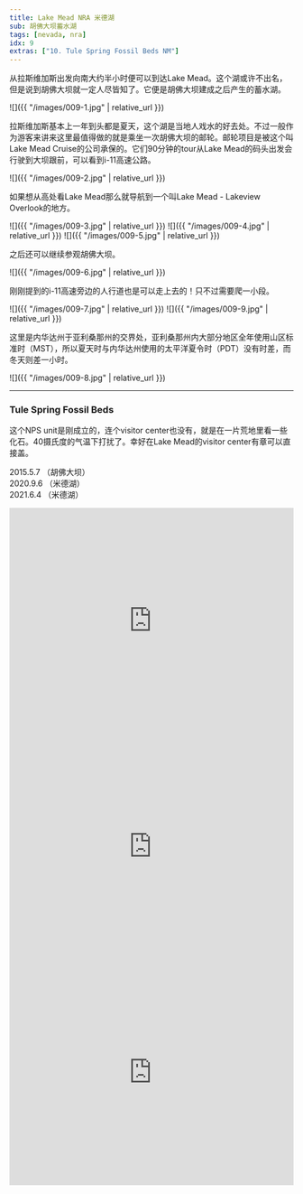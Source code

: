 ```yaml
---
title: Lake Mead NRA 米德湖
sub: 胡佛大坝蓄水湖
tags: [nevada, nra]
idx: 9
extras: ["10. Tule Spring Fossil Beds NM"]
---
```


从拉斯维加斯出发向南大约半小时便可以到达Lake Mead。这个湖或许不出名，但是说到胡佛大坝就一定人尽皆知了。它便是胡佛大坝建成之后产生的蓄水湖。

![]({{ "/images/009-1.jpg" | relative_url }})

拉斯维加斯基本上一年到头都是夏天，这个湖是当地人戏水的好去处。不过一般作为游客来讲来这里最值得做的就是乘坐一次胡佛大坝的邮轮。邮轮项目是被这个叫Lake Mead Cruise的公司承保的。它们90分钟的tour从Lake Mead的码头出发会行驶到大坝跟前，可以看到i-11高速公路。

![]({{ "/images/009-2.jpg" | relative_url }})

如果想从高处看Lake Mead那么就导航到一个叫Lake Mead - Lakeview Overlook的地方。

![]({{ "/images/009-3.jpg" | relative_url }})
![]({{ "/images/009-4.jpg" | relative_url }})
![]({{ "/images/009-5.jpg" | relative_url }})

之后还可以继续参观胡佛大坝。

![]({{ "/images/009-6.jpg" | relative_url }})

刚刚提到的i-11高速旁边的人行道也是可以走上去的！只不过需要爬一小段。

![]({{ "/images/009-7.jpg" | relative_url }})
![]({{ "/images/009-9.jpg" | relative_url }})

这里是内华达州于亚利桑那州的交界处，亚利桑那州内大部分地区全年使用山区标准时（MST），所以夏天时与内华达州使用的太平洋夏令时（PDT）没有时差，而冬天则差一小时。

![]({{ "/images/009-8.jpg" | relative_url }})

---

### Tule Spring Fossil Beds
这个NPS unit是刚成立的，连个visitor center也没有，就是在一片荒地里看一些化石。40摄氏度的气温下打扰了。幸好在Lake Mead的visitor center有章可以直接盖。

2015.5.7 （胡佛大坝）<br>
2020.9.6 （米德湖）<br>
2021.6.4 （米德湖）

<iframe src="https://www.google.com/maps/embed?pb=!1m14!1m8!1m3!1d411836.1806008137!2d-113.65480910195306!3d36.25236284431797!3m2!1i1024!2i768!4f13.1!3m3!1m2!1s0x80c92c9085fe56db%3A0x44bb40f6acfd63be!2sLake%20Mead%20Visitor%20Center!5e0!3m2!1sen!2sus!4v1652162182519!5m2!1sen!2sus" width="100%" height="400" style="border:0;" allowfullscreen="" loading="lazy" referrerpolicy="no-referrer-when-downgrade"></iframe>

<iframe src="https://www.google.com/maps/embed?pb=!1m14!1m8!1m3!1d413080.9107415687!2d-114.7430832!3d36.0155407!3m2!1i1024!2i768!4f13.1!3m3!1m2!1s0x80c92d159e975ed7%3A0xa7d9d4b003dc555e!2sHoover%20Dam%20Visitors%20Center!5e0!3m2!1sen!2sus!4v1652162303296!5m2!1sen!2sus" width="100%" height="400" style="border:0;" allowfullscreen="" loading="lazy" referrerpolicy="no-referrer-when-downgrade"></iframe>

<iframe src="https://www.google.com/maps/embed?pb=!1m14!1m8!1m3!1d411238.02704280237!2d-115.5483607!3d36.3656936!3m2!1i1024!2i768!4f13.1!3m3!1m2!1s0x80c8ed33fa42926d%3A0xc3b45fb78c45913e!2sTule%20Springs%20Fossil%20Beds%20National%20Monument!5e0!3m2!1sen!2sus!4v1652162234563!5m2!1sen!2sus" width="100%" height="400" style="border:0;" allowfullscreen="" loading="lazy" referrerpolicy="no-referrer-when-downgrade"></iframe>